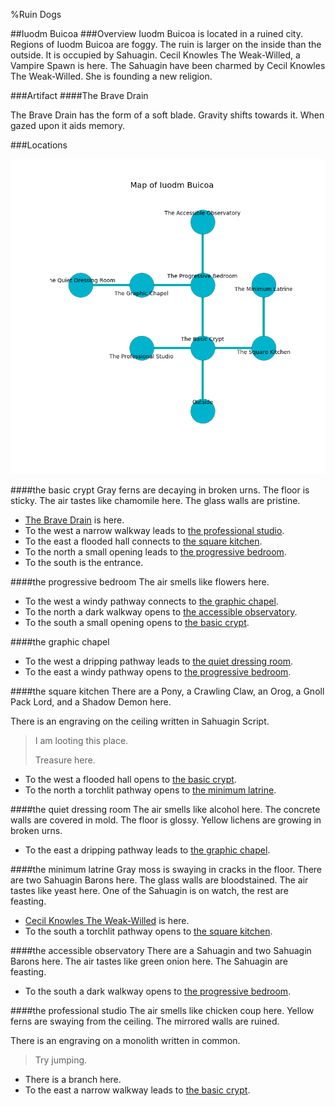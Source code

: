 %Ruin Dogs

##Iuodm Buicoa
###Overview
Iuodm Buicoa is located in a ruined city. Regions of Iuodm Buicoa are foggy. The ruin is larger on the inside than the outside. It is occupied by Sahuagin. <a name="Cecil-Knowles-The-Weak-Willed"></a>Cecil Knowles The Weak-Willed, a Vampire Spawn is here. The Sahuagin have been charmed by Cecil Knowles The Weak-Willed. She  is founding a new religion. 



###Artifact
####<a name="The-Brave-Drain"></a>The Brave Drain


The Brave Drain has the form of a soft blade. Gravity shifts towards it. When gazed upon it aids memory. 





###Locations


![](../v2/images/Iuodm-Buicoa.png)

####<a name="the-basic-crypt"></a>the basic crypt
Gray ferns are decaying in broken urns. The floor is sticky. The air tastes like chamomile here. The glass walls are pristine. 



* [The Brave Drain](#The-Brave-Drain) is here.
* To the west a narrow walkway leads to [the professional studio](#the-professional-studio).
* To the east a flooded hall connects to [the square kitchen](#the-square-kitchen).
* To the north a small opening leads to [the progressive bedroom](#the-progressive-bedroom).
* To the south is the entrance.


####<a name="the-progressive-bedroom"></a>the progressive bedroom
The air smells like flowers here. 



* To the west a windy pathway connects to [the graphic chapel](#the-graphic-chapel).
* To the north a dark walkway opens to [the accessible observatory](#the-accessible-observatory).
* To the south a small opening opens to [the basic crypt](#the-basic-crypt).


####<a name="the-graphic-chapel"></a>the graphic chapel




* To the west a dripping pathway leads to [the quiet dressing room](#the-quiet-dressing-room).
* To the east a windy pathway opens to [the progressive bedroom](#the-progressive-bedroom).


####<a name="the-square-kitchen"></a>the square kitchen
There are a Pony, a Crawling Claw, an Orog, a Gnoll Pack Lord, and a Shadow Demon here. 

There is an engraving on the ceiling written in Sahuagin Script. 

> I am looting this place.
>
> Treasure here.
>


* To the west a flooded hall opens to [the basic crypt](#the-basic-crypt).
* To the north a torchlit pathway opens to [the minimum latrine](#the-minimum-latrine).


####<a name="the-quiet-dressing-room"></a>the quiet dressing room
The air smells like alcohol here. The concrete walls are covered in mold. The floor is glossy. Yellow lichens are growing in broken urns. 



* To the east a dripping pathway leads to [the graphic chapel](#the-graphic-chapel).


####<a name="the-minimum-latrine"></a>the minimum latrine
Gray moss is swaying in cracks in the floor. There are two Sahuagin Barons here. The glass walls are bloodstained. The air tastes like yeast here. One of the Sahuagin is on watch, the rest are feasting. 



* [Cecil Knowles The Weak-Willed](#Cecil-Knowles-The-Weak-Willed) is here.
* To the south a torchlit pathway opens to [the square kitchen](#the-square-kitchen).


####<a name="the-accessible-observatory"></a>the accessible observatory
There are a Sahuagin and two Sahuagin Barons here. The air tastes like green onion here. The Sahuagin are feasting. 



* To the south a dark walkway opens to [the progressive bedroom](#the-progressive-bedroom).


####<a name="the-professional-studio"></a>the professional studio
The air smells like chicken coup here. Yellow ferns are swaying from the ceiling. The mirrored walls are ruined. 

There is an engraving on a monolith written in common. 

> Try jumping.
>


* There is a branch here.
* To the east a narrow walkway leads to [the basic crypt](#the-basic-crypt).


